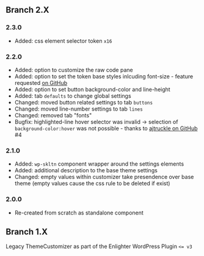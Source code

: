 ## Branch 2.X ##

### 2.3.0 ###

* Added: css element selector token `x16`

### 2.2.0 ###

* Added: option to customize the raw code pane
* Added: option to set the token base styles inlcuding font-size - feature requested [on GitHub](https://github.com/EnlighterJS/Plugin.ThemeCustomizer/issues/6)
* Added: option to set button background-color and line-height
* Added: tab `defaults` to change global settings
* Changed: moved button related settings to tab `buttons`
* Changed: moved line-number settings to tab `lines`
* Changed: removed tab "fonts"
* Bugfix: highlighted-line hover selector was invalid -> selection of `background-color:hover` was not possible - thanks to [ajtruckle on GitHub](https://github.com/EnlighterJS/Plugin.ThemeCustomizer/issues/4) #4

### 2.1.0 ###

* Added: `wp-skltn` component wrapper around the settings elements
* Added: additional description to the base theme settings
* Changed: empty values within customizer take presendence over base theme (empty values cause the css rule to be deleted if exist)

### 2.0.0 ###

* Re-created from scratch as standalone component

## Branch 1.X ##

Legacy ThemeCustomizer as part of the Enlighter WordPress Plugin `<= v3`